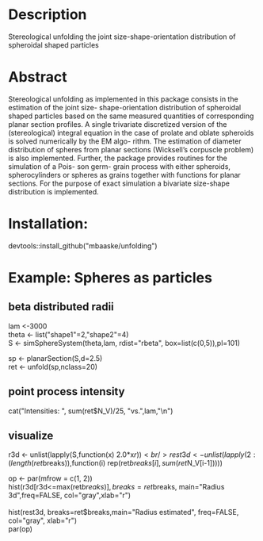 # Description
Stereological unfolding the joint size-shape-orientation distribution of spheroidal shaped particles

# Abstract
Stereological unfolding as implemented in this package consists in the estimation of the joint size-
shape-orientation distribution of spheroidal shaped particles based on the same measured quantities
of corresponding planar section profiles. A single trivariate discretized version of the (stereological)
integral equation in the case of prolate and oblate spheroids is solved numerically by the EM algo-
rithm. The estimation of diameter distribution of spheres from planar sections (Wicksell’s corpuscle
problem) is also implemented. Further, the package provides routines for the simulation of a Pois-
son germ- grain process with either spheroids, spherocylinders or spheres as grains together with
functions for planar sections. For the purpose of exact simulation a bivariate size-shape distribution
is implemented.

# Installation: 
devtools::install_github("mbaaske/unfolding")

# Example: Spheres as particles
## beta distributed radii
lam <-3000 <br />
theta <- list("shape1"=2,"shape2"=4) <br />
S <- simSphereSystem(theta,lam, rdist="rbeta", box=list(c(0,5)),pl=101) <br />
 
sp <- planarSection(S,d=2.5) <br />
ret <- unfold(sp,nclass=20) <br />
 
## point process intensity
cat("Intensities: ", sum(ret$N_V)/25, "vs.",lam,"\n") <br />
 
## visualize 
r3d <- unlist(lapply(S,function(x) 2.0*x$r))<br />
rest3d <- unlist(lapply(2:(length(ret$breaks)),function(i) rep(ret$breaks[i],sum(ret$N_V[i-1]))))<br />
 
op <- par(mfrow = c(1, 2))<br />
hist(r3d[r3d<=max(ret$breaks)], breaks=ret$breaks, main="Radius 3d",freq=FALSE, col="gray",xlab="r")<br />     
hist(rest3d, breaks=ret$breaks,main="Radius estimated", freq=FALSE, col="gray", xlab="r")<br />
par(op)
